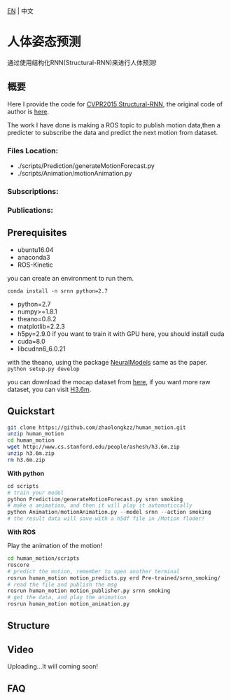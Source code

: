 [EN](https://github.com/zhaolongkzz/human_motion/blob/master/README.md) | 中文

# 人体姿态预测
通过使用结构化RNN(Structural-RNN)来进行人体预测!

## 概要
Here I provide the code for [CVPR2015 Structural-RNN](https://arxiv.org/pdf/1511.05298.pdf), the original code of author is [here](http://asheshjain.org/srnn/).

The work I have done is making a ROS topic to publish motion data,then a predicter to subscribe the data and predict the next motion from dataset.
### Files Location:
- ./scripts/Prediction/generateMotionForecast.py
- ./scripts/Animation/motionAnimation.py
### Subscriptions:

### Publications:


## Prerequisites
- ubuntu16.04
- anaconda3
- ROS-Kinetic

you can create an environment to run them.

```conda install -n srnn python=2.7```
- python=2.7
- numpy>=1.8.1
- theano=0.8.2
- matplotlib=2.2.3
- h5py=2.9.0
if you want to train it with GPU here, you should install cuda
- cuda=8.0
- libcudnn6_6.0.21

with the theano, using the package [NeuralModels](https://github.com/asheshjain399/NeuralModels) same as the paper.
```python setup.py develop```

you can download the mocap dataset from [here](http://www.cs.stanford.edu/people/ashesh/h3.6m.zip), if you want more raw dataset, you can visit [H3.6m](http://vision.imar.ro/human3.6m/description.php).

## Quickstart

```bash
git clone https://github.com/zhaolongkzz/human_motion.git
unzip human_motion
cd human_motion
wget http://www.cs.stanford.edu/people/ashesh/h3.6m.zip
unzip h3.6m.zip
rm h3.6m.zip

```

**With python**
```python
cd scripts
# train your model
python Prediction/generateMotionForecast.py srnn smoking
# make a animation, and then it will play it automaticcally
python Animation/motionAnimation.py --model srnn --action smoking
# the result data will save with a h5df file in /Motion floder!
```

**With ROS**

Play the animation of the motion!
```bash
cd human_motion/scripts
roscore
# predict the motion, remember to open another terminal
rosrun human_motion motion_predicts.py erd Pre-trained/srnn_smoking/
# read the file and publish the msg
rosrun human_motion motion_publisher.py srnn smoking
# get the data, and play the animation
rosrun human_motion motion_animation.py
```

## Structure



## Video
Uploading...It will coming soon! 

## FAQ








